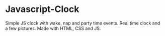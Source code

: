 # Javascript-Clock
Simple JS clock with wake, nap and party time events. Real time clock and a few pictures. Made with HTML, CSS and JS. 
